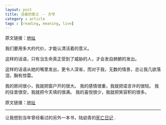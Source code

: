 ```yaml
---
layout: post
title: 活者的意义 -- 方爷
category : article
tags : [reading, meaning, live]
---
```

原文链接：[地址](http://www.zreading.cn/archives/2892.html)

我们要用多大的代价，才能认清活着的意义。

这样的话语，只有当生命真正受到了威胁的人，才会发自肺腑的发出。

这样的话语从她的嘴里发出，更令人深省，而对于我，无数的情景，总让我几欲落泪，胸有惊雷。

我的房间很小，我就把窗户开的很大。
我的感情很重，我就把诺言许的很轻。
我的往昔很空，我就把今天填的很满。
我的喜悦很少，我就把笑容积的很多。


原文链接：[地址](http://www.zreading.cn/archives/2892.html)

---

让我想到当年曾经看过的另外一本书，陆幼青的[死亡日记](http://book.douban.com/subject/1081787/) .